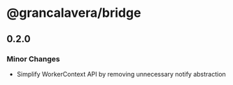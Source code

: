 # @grancalavera/bridge

## 0.2.0

### Minor Changes

- Simplify WorkerContext API by removing unnecessary notify abstraction
